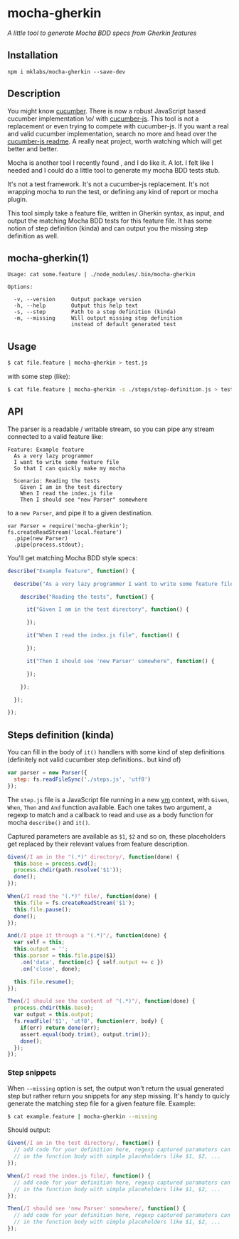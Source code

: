 
# mocha-gherkin

*A little tool to generate Mocha BDD specs from Gherkin features*

## Installation

    npm i mklabs/mocha-gherkin --save-dev

## Description

You might know [cucumber](http://cukes.info/). There is now a robust JavaScript
based cucumber implementation \o/ with
[cucumber-js](https://github.com/cucumber/cucumber-js). This tool is not a
replacement or even trying to compete with cucumber-js. If you want a real and
valid cucumber implementation, search no more and head over the [cucumber-js
readme](https://github.com/cucumber/cucumber-js#readme). A really neat project,
worth watching which will get better and better.

Mocha is another tool I recently found , and I do like it. A lot. I felt like I
needed and I could do a little tool to generate my mocha BDD tests stub.

It's not a test framework. It's not a cucumber-js replacement. It's not
wrapping mocha to run the test, or defining any kind of report or mocha plugin.

This tool simply take a feature file, written in Gherkin syntax, as input, and
output the matching Mocha BDD tests for this feature file. It has some notion
of step definition (kinda) and can output you the missing step definition as
well.


## mocha-gherkin(1)

    Usage: cat some.feature | ./node_modules/.bin/mocha-gherkin

    Options:

      -v, --version     Output package version
      -h, --help        Output this help text
      -s, --step        Path to a step definition (kinda)
      -m, --missing     Will output missing step definition
                        instead of default generated test

## Usage

```sh
$ cat file.feature | mocha-gherkin > test.js
```

with some step (like):

```sh
$ cat file.feature | mocha-gherkin -s ./steps/step-definition.js > test.js
```


## API

The parser is a readable / writable stream, so you can pipe any stream
connected to a valid feature like:

```feature
Feature: Example feature
  As a very lazy programmer
  I want to write some feature file
  So that I can quickly make my mocha

  Scenario: Reading the tests
    Given I am in the test directory
    When I read the index.js file
    Then I should see "new Parser" somewhere
```

to a `new Parser`, and pipe it to a given destination.

    var Parser = require('mocha-gherkin');
    fs.createReadStream('local.feature')
      .pipe(new Parser)
      .pipe(process.stdout);

You'll get matching Mocha BDD style specs:

```js
describe("Example feature", function() {

  describe("As a very lazy programmer I want to write some feature file So that I can quickly make my mocha", function() {

    describe("Reading the tests", function() {

      it("Given I am in the test directory", function() {

      });

      it("When I read the index.js file", function() {

      });

      it("Then I should see 'new Parser' somewhere", function() {

      });

    });

  });

});
```

## Steps definition (kinda)

You can fill in the body of `it()` handlers with some kind of step
definitions (definitely not valid cucumber step definitions.. but kind of)

```js
var parser = new Parser({
  step: fs.readFileSync('./steps.js', 'utf8')
});
```

The `step.js` file is a JavaScript file running in a new [vm][] context,
with `Given`, `When`, `Then` and `And` function available. Each one
takes two argument, a regexp to match and a callback to read and use as
a body function for mocha `describe()` and `it()`.

Captured parameters are available as `$1`, `$2` and so on, these
placeholders get replaced by their relevant values from
feature description.

```js
Given(/I am in the "(.*)" directory/, function(done) {
  this.base = process.cwd();
  process.chdir(path.resolve('$1'));
  done();
});

When(/I read the "(.*)" file/, function(done) {
  this.file = fs.createReadStream('$1');
  this.file.pause();
  done();
});

And(/I pipe it through a "(.*)"/, function(done) {
  var self = this;
  this.output = '';
  this.parser = this.file.pipe($1)
    .on('data', function(c) { self.output += c })
    .on('close', done);

  this.file.resume();
});

Then(/I should see the content of "(.*)"/, function(done) {
  process.chdir(this.base);
  var output = this.output;
  fs.readFile('$1', 'utf8', function(err, body) {
    if(err) return done(err);
    assert.equal(body.trim(), output.trim());
    done();
  });
});
```

### Step snippets

When `--missing` option is set, the output won't return the usual generated
step but rather return you snippets for any step missing. It's handy to quicly
generate the matching step file for a given feature file. Example:

```sh
$ cat example.feature | mocha-gherkin --missing
```

Should output:

```js
Given(/I am in the test directory/, function() {
  // add code for your definition here, regexp captured paramaters can be used
  // in the function body with simple placeholders like $1, $2, ...
});

When(/I read the index.js file/, function() {
  // add code for your definition here, regexp captured paramaters can be used
  // in the function body with simple placeholders like $1, $2, ...
});

Then(/I should see 'new Parser' somewhere/, function() {
  // add code for your definition here, regexp captured paramaters can be used
  // in the function body with simple placeholders like $1, $2, ...
});
```

[Gherkin syntax]: https://github.com/cucumber/cucumber/wiki/Gherkin
[Mocha]: https://github.com/visionmedia/mocha
[vm]: http://nodejs.org/api/vm.html#vm_vm_runinnewcontext_code_sandbox_filename

